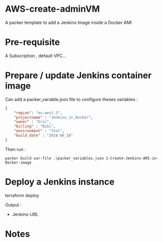 # AWS-create-adminVM

A packer template to add a Jenkins Image inside a Docker AMI


# Pre-requisite
A Subscription , default VPC...

# Prepare / update Jenkins container image

Can add a packer_variable.json file to configure theses variables :
```JSON
{
    "region": "eu-west-3",
    "projectname" : "Jenkins_in_Docker",
    "owner" : "Eric",
    "billing" : "Bibi",
    "environment" : "Test",
    "build_date" : "2018_06_18"
}
```
Then run :
```
packer build var-file .\packer_variables.json 1-Create-Jenkins-AMI-in-Docker-image
```

# Deploy a Jenkins instance

terraform deploy

Output : 
- Jenkins-URL


# Notes


